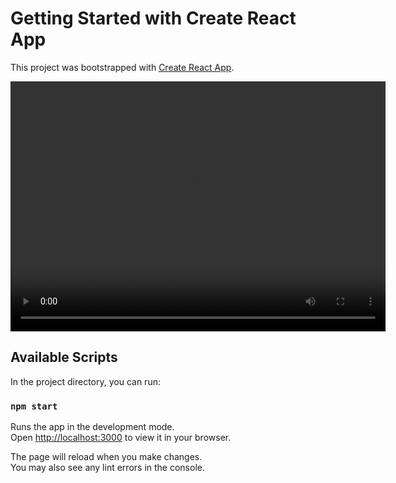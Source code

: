 # Getting Started with Create React App

This project was bootstrapped with [Create React App](https://github.com/facebook/create-react-app).



<video src="https://github.com/murderuo/React-Infinite-Scrool-with-unsplashApp/blob/main/img/20220505-012210-247.mp4"  width="600" height="400">
</video> 

## Available Scripts

In the project directory, you can run:

### `npm start`

Runs the app in the development mode.\
Open [http://localhost:3000](http://localhost:3000) to view it in your browser.

The page will reload when you make changes.\
You may also see any lint errors in the console.
